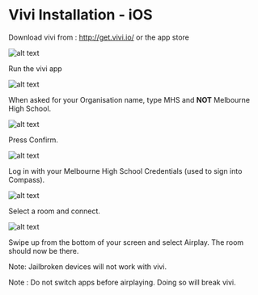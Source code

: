 

# Vivi Installation - iOS

Download vivi from : http://get.vivi.io/ or the app store

![alt text][download]

Run the vivi app

![alt text][app]

When asked for your Organisation name, type MHS and **NOT** Melbourne High School.

![alt text][badName]

Press Confirm.

![alt text][goodName]

Log in with your Melbourne High School Credentials (used to sign into Compass).

![alt text][login]

Select a room and connect.

![alt text][room]

Swipe up from the bottom of your screen and select Airplay. The room should now be there.


Note: Jailbroken devices will not work with vivi.

Note : Do not switch apps before airplaying. Doing so will break vivi.

[download]: http://i.imgur.com/Ck2ALp7.jpg

[app]: http://i.imgur.com/27vSYVP.jpg
[goodName]: http://i.imgur.com/DNCkoq6.jpg
[badName]: http://lodash.xyz/i/zuub1.jpg
[login]: http://i.imgur.com/QpB0wPe.jpg

[room]: http://i.imgur.com/FI3RDmo.jpg
